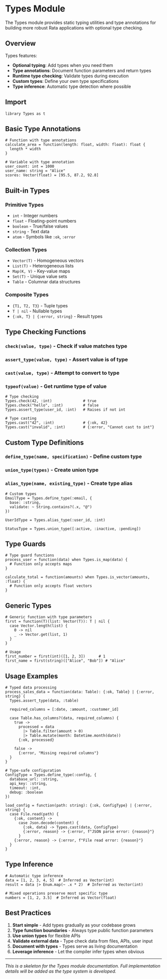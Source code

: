 # Types Module

The Types module provides static typing utilities and type annotations for building more robust Rata applications with optional type checking.

## Overview

Types features:
- **Optional typing**: Add types when you need them
- **Type annotations**: Document function parameters and return types
- **Runtime type checking**: Validate types during execution
- **Custom types**: Define your own type specifications
- **Type inference**: Automatic type detection where possible

## Import

```rata
library Types as t
```

## Basic Type Annotations

```rata
# Function with type annotations
calculate_area = function(length: float, width: float): float {
  length * width
}

# Variable with type annotation
user_count: int = 1000
user_name: string = "Alice"
scores: Vector(float) = [95.5, 87.2, 92.8]
```

## Built-in Types

### Primitive Types
- `int` - Integer numbers
- `float` - Floating-point numbers  
- `boolean` - True/false values
- `string` - Text data
- `atom` - Symbols like `:ok`, `:error`

### Collection Types
- `Vector(T)` - Homogeneous vectors
- `List(T)` - Heterogeneous lists
- `Map(K, V)` - Key-value maps
- `Set(T)` - Unique value sets
- `Table` - Columnar data structures

### Composite Types
- `{T1, T2, T3}` - Tuple types
- `T | nil` - Nullable types
- `{:ok, T} | {:error, string}` - Result types

## Type Checking Functions

### `check(value, type)` - Check if value matches type
### `assert_type(value, type)` - Assert value is of type
### `cast(value, type)` - Attempt to convert to type
### `typeof(value)` - Get runtime type of value

```rata
# Type checking
Types.check(42, :int)              # true
Types.check("hello", :int)         # false
Types.assert_type(user_id, :int)   # Raises if not int

# Type casting
Types.cast("42", :int)             # {:ok, 42}
Types.cast("invalid", :int)        # {:error, "Cannot cast to int"}
```

## Custom Type Definitions

### `define_type(name, specification)` - Define custom type
### `union_type(types)` - Create union type
### `alias_type(name, existing_type)` - Create type alias

```rata
# Custom types
EmailType = Types.define_type(:email, {
  base: :string,
  validate: ~ String.contains?(.x, "@")
})

UserIdType = Types.alias_type(:user_id, :int)

StatusType = Types.union_type([:active, :inactive, :pending])
```

## Type Guards

```rata
# Type guard functions
process_user = function(data) when Types.is_map(data) {
  # Function only accepts maps
}

calculate_total = function(amounts) when Types.is_vector(amounts, :float) {
  # Function only accepts float vectors
}
```

## Generic Types

```rata
# Generic function with type parameters
first = function(T)(list: Vector(T)): T | nil {
  case Vector.length(list) {
    0 -> nil
    _ -> Vector.get(list, 1)
  }
}

# Usage
first_number = first(int)([1, 2, 3])      # 1
first_name = first(string)(["Alice", "Bob"]) # "Alice"
```

## Usage Examples

```rata
# Typed data processing
process_sales_data = function(data: Table): {:ok, Table} | {:error, string} {
  Types.assert_type(data, :table)
  
  required_columns = [:date, :amount, :customer_id]
  
  case Table.has_columns?(data, required_columns) {
    true -> 
      processed = data
        |> Table.filter(amount > 0)
        |> Table.mutate(month: Datetime.month(date))
      {:ok, processed}
      
    false ->
      {:error, "Missing required columns"}
  }
}

# Type-safe configuration
ConfigType = Types.define_type(:config, {
  database_url: :string,
  api_key: :string,
  timeout: :int,
  debug: :boolean
})

load_config = function(path: string): {:ok, ConfigType} | {:error, string} {
  case File.read(path) {
    {:ok, content} -> 
      case Json.decode(content) {
        {:ok, data} -> Types.cast(data, ConfigType)
        {:error, reason} -> {:error, f"JSON parse error: {reason}"}
      }
    {:error, reason} -> {:error, f"File read error: {reason}"}
  }
}
```

## Type Inference

```rata
# Automatic type inference
data = [1, 2, 3, 4, 5]  # Inferred as Vector(int)
result = data |> Enum.map(~ .x * 2)  # Inferred as Vector(int)

# Mixed operations preserve most specific type
numbers = [1, 2, 3.5]  # Inferred as Vector(float)
```

## Best Practices

1. **Start simple** - Add types gradually as your codebase grows
2. **Type function boundaries** - Always type public function parameters
3. **Use union types** for flexible APIs
4. **Validate external data** - Type check data from files, APIs, user input
5. **Document with types** - Types serve as living documentation
6. **Leverage inference** - Let the compiler infer types when obvious

---

*This is a skeleton for the Types module documentation. Full implementation details will be added as the type system is developed.*